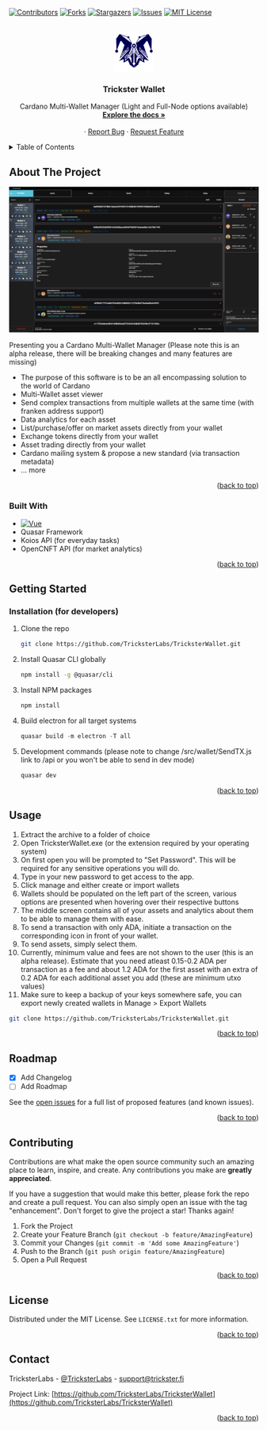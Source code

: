 <!-- Improved compatibility of back to top link: See: https://github.com/TricksterLabs/TricksterWallet/pull/73 -->
<a name="readme-top"></a>
<!--
*** Thanks for checking out the Best-README-Template. If you have a suggestion
*** that would make this better, please fork the repo and create a pull request
*** or simply open an issue with the tag "enhancement".
*** Don't forget to give the project a star!
*** Thanks again! Now go create something AMAZING! :D
-->



<!-- PROJECT SHIELDS -->
<!--
*** I'm using markdown "reference style" links for readability.
*** Reference links are enclosed in brackets [ ] instead of parentheses ( ).
*** See the bottom of this document for the declaration of the reference variables
*** for contributors-url, forks-url, etc. This is an optional, concise syntax you may use.
*** https://www.markdownguide.org/basic-syntax/#reference-style-links
-->
[![Contributors][contributors-shield]][contributors-url]
[![Forks][forks-shield]][forks-url]
[![Stargazers][stars-shield]][stars-url]
[![Issues][issues-shield]][issues-url]
[![MIT License][license-shield]][license-url]


<!-- PROJECT LOGO -->
<br />
<div align="center">
  <a href="https://github.com/TricksterLabs/TricksterWallet">
    <img src="images/logo.png" alt="Logo" width="80" height="80">
  </a>

  <h3 align="center">Trickster Wallet</h3>

  <p align="center">
    Cardano Multi-Wallet Manager (Light and Full-Node options available)
    <br />
    <a href="https://github.com/TricksterLabs/TricksterWallet"><strong>Explore the docs »</strong></a>
    <br />
    <br />
    ·
    <a href="https://github.com/TricksterLabs/TricksterWallet/issues">Report Bug</a>
    ·
    <a href="https://github.com/TricksterLabs/TricksterWallet/issues">Request Feature</a>
  </p>
</div>



<!-- TABLE OF CONTENTS -->
<details>
  <summary>Table of Contents</summary>
  <ol>
    <li>
      <a href="#about-the-project">About The Project</a>
      <ul>
        <li><a href="#built-with">Built With</a></li>
      </ul>
    </li>
    <li>
      <a href="#getting-started">Getting Started</a>
      <ul>
        <li><a href="#prerequisites">Prerequisites</a></li>
        <li><a href="#installation">Installation</a></li>
      </ul>
    </li>
    <li><a href="#usage">Usage</a></li>
    <li><a href="#roadmap">Roadmap</a></li>
    <li><a href="#contributing">Contributing</a></li>
    <li><a href="#license">License</a></li>
    <li><a href="#contact">Contact</a></li>
  </ol>
</details>



<!-- ABOUT THE PROJECT -->
## About The Project

[![Product Name Screen Shot][product-screenshot]](https://github.com/TricksterLabs/TricksterWallet)

Presenting you a Cardano Multi-Wallet Manager (Please note this is an alpha release, there will be breaking changes and many features are missing)

* The purpose of this software is to be an all encompassing solution to the world of Cardano
* Multi-Wallet asset viewer
* Send complex transactions from multiple wallets at the same time (with franken address support)
* Data analytics for each asset
* List/purchase/offer on market assets directly from your wallet
* Exchange tokens directly from your wallet
* Asset trading directly from your wallet
* Cardano mailing system & propose a new standard (via transaction metadata)
* ... more


<p align="right">(<a href="#readme-top">back to top</a>)</p>



### Built With

* [![Vue][Vue.js]][Vue-url]
* Quasar Framework
* Koios API (for everyday tasks)
* OpenCNFT API (for market analytics)

<p align="right">(<a href="#readme-top">back to top</a>)</p>



<!-- GETTING STARTED -->
## Getting Started

### Installation (for developers)

1. Clone the repo
   ```sh
   git clone https://github.com/TricksterLabs/TricksterWallet.git
   ```
2. Install Quasar CLI globally
   ```sh
   npm install -g @quasar/cli
   ```
3. Install NPM packages
   ```sh
   npm install
   ```
4. Build electron for all target systems
   ```js
   quasar build -m electron -T all
   ```
5. Development commands (please note to change /src/wallet/SendTX.js link to /api or you won't be able to send in dev mode)
   ```js
   quasar dev
   ```

<p align="right">(<a href="#readme-top">back to top</a>)</p>



<!-- USAGE EXAMPLES -->
## Usage

1. Extract the archive to a folder of choice
2. Open TricksterWallet.exe (or the extension required by your operating system)
3. On first open you will be prompted to "Set Password". This will be required for any sensitive operations you will do.
4. Type in your new password to get access to the app.
5. Click manage and either create or import wallets
6. Wallets should be populated on the left part of the screen, various options are presented when hovering over their respective buttons
7. The middle screen contains all of your assets and analytics about them to be able to manage them with ease.
8. To send a transaction with only ADA, initiate a transaction on the corresponding icon in front of your wallet.
9. To send assets, simply select them.
10. Currently, minimum value and fees are not shown to the user (this is an alpha release). Estimate that you need atleast 0.15-0.2 ADA per transaction as a fee and about 1.2 ADA for the first asset with an extra of 0.2 ADA for each additional asset you add (these are minimum utxo values)
11. Make sure to keep a backup of your keys somewhere safe, you can export newly created wallets in Manage > Export Wallets
   ```sh
   git clone https://github.com/TricksterLabs/TricksterWallet.git
   ```

<p align="right">(<a href="#readme-top">back to top</a>)</p>



<!-- ROADMAP -->
## Roadmap

- [x] Add Changelog
- [ ] Add Roadmap

See the [open issues](https://github.com/TricksterLabs/TricksterWallet/issues) for a full list of proposed features (and known issues).

<p align="right">(<a href="#readme-top">back to top</a>)</p>



<!-- CONTRIBUTING -->
## Contributing

Contributions are what make the open source community such an amazing place to learn, inspire, and create. Any contributions you make are **greatly appreciated**.

If you have a suggestion that would make this better, please fork the repo and create a pull request. You can also simply open an issue with the tag "enhancement".
Don't forget to give the project a star! Thanks again!

1. Fork the Project
2. Create your Feature Branch (`git checkout -b feature/AmazingFeature`)
3. Commit your Changes (`git commit -m 'Add some AmazingFeature'`)
4. Push to the Branch (`git push origin feature/AmazingFeature`)
5. Open a Pull Request

<p align="right">(<a href="#readme-top">back to top</a>)</p>



<!-- LICENSE -->
## License

Distributed under the MIT License. See `LICENSE.txt` for more information.

<p align="right">(<a href="#readme-top">back to top</a>)</p>



<!-- CONTACT -->
## Contact

TricksterLabs - [@TricksterLabs](https://twitter.com/TricksterLabs) - support@trickster.fi

Project Link: [https://github.com/TricksterLabs/TricksterWallet](https://github.com/TricksterLabs/TricksterWallet)

<p align="right">(<a href="#readme-top">back to top</a>)</p>

<!-- MARKDOWN LINKS & IMAGES -->
<!-- https://www.markdownguide.org/basic-syntax/#reference-style-links -->
[contributors-shield]: https://img.shields.io/github/contributors/TricksterLabs/TricksterWallet.svg?style=for-the-badge
[contributors-url]: https://github.com/TricksterLabs/TricksterWallet/graphs/contributors
[forks-shield]: https://img.shields.io/github/forks/TricksterLabs/TricksterWallet.svg?style=for-the-badge
[forks-url]: https://github.com/TricksterLabs/TricksterWallet/network/members
[stars-shield]: https://img.shields.io/github/stars/TricksterLabs/TricksterWallet.svg?style=for-the-badge
[stars-url]: https://github.com/TricksterLabs/TricksterWallet/stargazers
[issues-shield]: https://img.shields.io/github/issues/TricksterLabs/TricksterWallet.svg?style=for-the-badge
[issues-url]: https://github.com/TricksterLabs/TricksterWallet/issues
[license-shield]: https://img.shields.io/github/license/TricksterLabs/TricksterWallet.svg?style=for-the-badge
[license-url]: https://github.com/TricksterLabs/TricksterWallet/blob/master/LICENSE.txt
[product-screenshot]: images/screenshot.png
[Vue.js]: https://img.shields.io/badge/Vue.js-35495E?style=for-the-badge&logo=vuedotjs&logoColor=4FC08D
[Vue-url]: https://vuejs.org/
